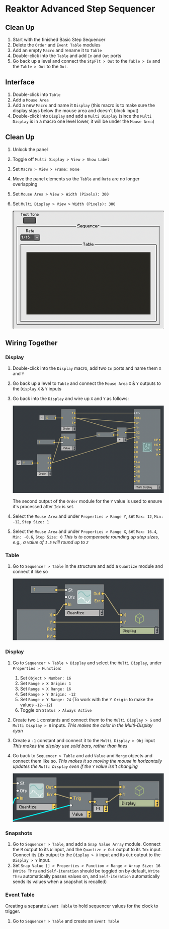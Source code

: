 # Reaktor Advanced Step Sequencer

## Clean Up

1. Start with the finished Basic Step Sequencer
2. Delete the `Order` and `Event Table` modules
3. Add an empty `Macro` and rename it to `Table`
4. Double-click into the `Table` and add `In` and `Out` ports
5. Go back up a level and connect the `StpFlt > Out` to the `Table > In` and the `Table > Out` to the `Out`.

## Interface

1. Double-click into `Table`
2. Add a `Mouse Area`
3. Add a new `Macro` and name it `Display` (this macro is to make sure the display stays below the mouse area and doesn't block input)
4. Double-click into `Display` and add a `Multi Display` (since the `Multi Display` is in a macro one level lower, it will be under the `Mouse Area`)

## Clean Up

1. Unlock the panel
2. Toggle off `Multi Display > View > Show Label`
3. Set `Macro > View > Frame: None`
4. Move the panel elements so the `Table` and `Rate` are no longer overlapping
5. Set `Mouse Area > View > Width (Pixels): 300`
6. Set `Multi Display > View > Width (Pixels): 300`

    ![Display](assets/advanced-step-sequencer/reaktor-advanced-step-sequencer-display.png)

## Wiring Together

### Display

1. Double-click into the `Display` macro, add two `In` ports and name them `X` and `Y`
2. Go back up a level to `Table` and connect the `Mouse Area` `X` & `Y` outputs to the `Display` `X` & `Y` inputs
3. Go back into the `Display` and wire up `X` and `Y` as follows:

    ![X & Y](assets/advanced-step-sequencer/reaktor-advanced-step-sequencer-x-y.png)

    The second output of the `Order` module for the `Y` value is used to ensure it's processed after `Idx` is set.

4. Select the `Mouse Area` and under `Properties > Range Y`, set `Max: 12`, `Min: -12`, `Step Size: 1`
5. Select the `Mouse Area` and under `Properties > Range X`, set `Max: 16.4`, `Min: -0.6`, `Step Size: 0` *This is to compensate rounding up step sizes, e.g., a value of `1.5` will round up to `2`*

### Table

1. Go to `Sequencer > Table` in the structure and add a `Quantize` module and connect it like so

    ![Table Quantize](assets/advanced-step-sequencer/reaktor-advanced-step-sequencer-table-quantize.png)

### Display

1. Go to `Sequencer > Table > Display` and select the `Multi Display`, under `Properties > Function`:
    1. Set `Object > Number: 16`
    2. Set `Range > X Origin: 1`
    3. Set `Range > X Range: 16`
    4. Set `Range > Y Origin: -12`
    5. Set `Range > Y Range: 24` (To work with the `Y Origin` to make the values `-12--12`)
    6. Toggle on `Status > Always Active`
2. Create two `1` constants and connect them to the `Multi Display > G` and `Multi Display > B` inputs. *This makes the color in the Multi-Display cyan*
3. Create a `-1` constant and connect it to the `Multi Display > Obj` input *This makes the display use solid bars, rather than lines*
4. Go back to `Sequencer > Table` and add `Value` and `Merge` objects and connect them like so. *This makes it so moving the mouse in horizontally updates the `Multi Display` even if the `Y` value isn't changing*

    ![Value Merge](assets/advanced-step-sequencer/reaktor-advanced-step-sequencer-value-merge.png)

### Snapshots

1. Go to `Sequencer > Table`, and add a `Snap Value Array` module. Connect the `M` output to its `W` input, and the `Quantize > Out` output to its `Idx` input. Connect its `Idx` output to the `Display > X` input and its `Out` output to the `Display > Y` input.
2. Set `Snap Value [] > Properties > Function > Range > Array Size: 16` (`Write Thru` and `Self-iteration` should be toggled on by default, `Write Thru` automatically passes values on, and `Self-iteration` automatically sends its values when a snapshot is recalled)

### Event Table

Creating a separate `Event Table` to hold sequencer values for the clock to trigger.

1. Go to `Sequencer > Table` and create an `Event Table`
